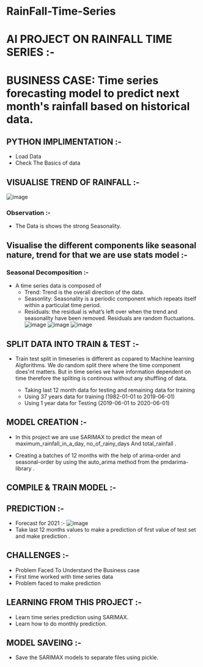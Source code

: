 # RainFall-Time-Series

# AI PROJECT ON RAINFALL TIME SERIES :-
# BUSINESS CASE: Time series forecasting model to predict next month's rainfall based on historical data.
## PYTHON IMPLIMENTATION :-
* Load Data
* Check The Basics of data
##  VISUALISE TREND OF RAINFALL :-  
![image](https://github.com/user-attachments/assets/9e307bee-58ed-4f2e-a838-4e0d6c2402f2)
### Observation :-
* The Data is shows the strong Seasonality.

## Visualise the different components like seasonal nature, trend for that we are use stats model :-
### Seasonal Decomposition :-
* A time series data is composed of
    * Trend: Trend is the overall direction of the data.
    *  Seasonlity: Seasonality is a periodic component which repeats itself            within a particulat time period.
    * Residuals: the residual is what’s left over when the trend and                 seasonality have been removed. Residuals are random fluctuations.
![image](https://github.com/user-attachments/assets/01c25dd0-bf2b-448e-9eeb-4e44f6335d69)
![image](https://github.com/user-attachments/assets/23f0a6e7-b675-4e25-9ba2-38fc925719dd)
![image](https://github.com/user-attachments/assets/2c004481-f458-4e5f-abd3-c468010331b9)

 
## SPLIT DATA INTO TRAIN & TEST :-
* Train test split in timeseries is different as copared to Machine learning Algforithms. We do random split there where the time component does'nt matters. But in time series we have information dependent on time therefore the spliting is continous without any shuffling of data.

   * Taking last 12 month data for testing and remaining data for training
   * Using 37 years data for training (1982-01-01 to 2019-06-01)
   * Using 1 year data for Testing (2019-06-01 to 2020-06-01)
 
## MODEL CREATION :-
* In this project we are use SARIMAX to predict the mean of maximum_rainfall_in_a_day, no_of_rainy_days And total_rainfall .

* Creating a batches of 12 months with the help of arima-order and seasonal-order by using the auto_arima method from the pmdarima-library .

## COMPILE & TRAIN MODEL :-

## PREDICTION :-
* Forecast for 2021 :-
![image](https://github.com/user-attachments/assets/469c87a8-cb4c-441e-9fe9-a8f3e4b12e47)
* Take last 12 months values to make a prediction of first value of test set and make prediction .

## CHALLENGES :-
* Problem Faced To Understand the Business case
* First time worked with time series data
* Problem faced to make prediction

## LEARNING FROM THIS PROJECT :-
* Learn time series prediction using SARIMAX.
* Learn how to do monthly prediction.

## MODEL SAVEING :-
* Save the SARIMAX models to separate files using pickle.
